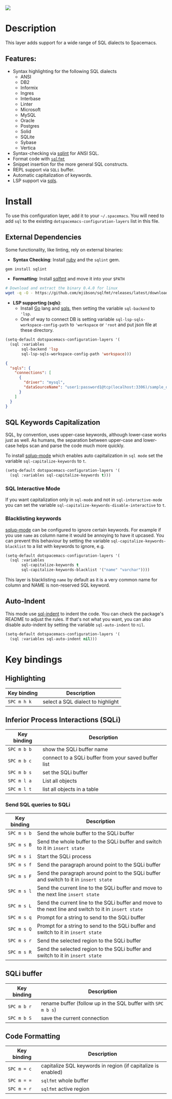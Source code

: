 ![](img/sql.png)

Description
===========

This layer adds support for a wide range of SQL dialects to Spacemacs.

Features:
---------

-   Syntax highlighting for the following SQL dialects
    -   ANSI
    -   DB2
    -   Informix
    -   Ingres
    -   Interbase
    -   Linter
    -   Microsoft
    -   MySQL
    -   Oracle
    -   Postgres
    -   Solid
    -   SQLite
    -   Sybase
    -   Vertica
-   Syntax-checking via [sqlint](https://github.com/purcell/sqlint) for
    ANSI SQL.
-   Format code with [`sqlfmt`](https://github.com/mjibson/sqlfmt)
-   Snippet insertion for the more general SQL constructs.
-   REPL support via `SQLi` buffer.
-   Automatic capitalization of keywords.
-   LSP support via [sqls](https://github.com/lighttiger2505/sqls).

Install
=======

To use this configuration layer, add it to your `~/.spacemacs`. You will
need to add `sql` to the existing `dotspacemacs-configuration-layers`
list in this file.

External Dependencies
---------------------

Some functionality, like linting, rely on external binaries:

-   **Syntax Checking**: Install
    [ruby](https://www.ruby-lang.org/en/about/) and the `sqlint` gem.

``` ruby
gem install sqlint
```

-   **Formatting**: Install [sqlfmt](https://github.com/mjibson/sqlfmt)
    and move it into your `$PATH`

``` bash
# Download and extract the binary 0.4.0 for linux
wget -q -O - https://github.com/mjibson/sqlfmt/releases/latest/download/sqlfmt_0.4.0_linux_amd64.tar.gz | tar -xpvzf - --directory "${installdir}/bin"
```

-   **LSP supporting (sqls)**:
    -   Install [Go](https://golang.org/dl/) lang and
        [sqls](https://github.com/lighttiger2505/sqls), then setting the
        variable `sql-backend` to `'lsp`.
    -   One of way to connect DB is setting variable
        `sql-lsp-sqls-workspace-config-path` to `'workspace` or `'root`
        and put json file at these directory.

``` commonlisp
(setq-default dotspacemacs-configuration-layers '(
  (sql :variables
       sql-backend 'lsp
       sql-lsp-sqls-workspace-config-path 'workspace)))
```

``` json
{
  "sqls": {
    "connections": [
      {
        "driver": "mysql",
        "dataSourceName": "user1:password1@tcp(localhost:3306)/sample_db"
      }
    ]
  }
}
```

SQL Keywords Capitalization
---------------------------

SQL, by convention, uses upper-case keywords, although lower-case works
just as well. As humans, the separation between upper-case and
lower-case helps scan and parse the code much more quickly.

To install [sqlup-mode](https://github.com/Trevoke/sqlup-mode.el) which
enables auto capitalization in `sql mode` set the variable
`sql-capitalize-keywords` to `t`.

``` commonlisp
(setq-default dotspacemacs-configuration-layers '(
  (sql :variables sql-capitalize-keywords t)))
```

### SQL Interactive Mode

If you want capitalization only in `sql-mode` and not in
`sql-interactive-mode` you can set the variable
`sql-capitalize-keywords-disable-interactive` to `t`.

### Blacklisting keywords

[sqlup-mode](https://github.com/Trevoke/sqlup-mode.el) can be configured
to ignore certain keywords. For example if you use `name` as column name
it would be annoying to have it upcased. You can prevent this behaviour
by setting the variable `sql-capitalize-keywords-blacklist` to a list
with keywords to ignore, e.g.

``` commonlisp
(setq-default dotspacemacs-configuration-layers '(
  (sql :variables
       sql-capitalize-keywords t
       sql-capitalize-keywords-blacklist '("name" "varchar"))))
```

This layer is blacklisting `name` by default as it is a very common name
for column and NAME is non-reserved SQL keyword.

Auto-Indent
-----------

This mode use [sql-indent](https://github.com/alex-hhh/emacs-sql-indent)
to indent the code. You can check the package's README to adjust the
rules. If that's not what you want, you can also disable auto-indent by
setting the variable `sql-auto-indent` to `nil`.

``` commonlisp
(setq-default dotspacemacs-configuration-layers '(
  (sql :variables sql-auto-indent nil)))
```

Key bindings
============

Highlighting
------------

| Key binding | Description                       |
|-------------|-----------------------------------|
| `SPC m h k` | select a SQL dialect to highlight |

Inferior Process Interactions (SQLi)
------------------------------------

| Key binding | Description                                          |
|-------------|------------------------------------------------------|
| `SPC m b b` | show the SQLi buffer name                            |
| `SPC m b c` | connect to a SQLi buffer from your saved buffer list |
| `SPC m b s` | set the SQLi buffer                                  |
| `SPC m l a` | List all objects                                     |
| `SPC m l t` | list all objects in a table                          |

### Send SQL queries to SQLi

| Key binding | Description                                                                                           |
|-------------|-------------------------------------------------------------------------------------------------------|
| `SPC m s b` | Send the whole buffer to the SQLi buffer                                                              |
| `SPC m s B` | Send the whole buffer to the SQLi buffer and switch to it in `insert state`                           |
| `SPC m s i` | Start the SQLi process                                                                                |
| `SPC m s f` | Send the paragraph around point to the SQLi buffer                                                    |
| `SPC m s F` | Send the paragraph around point to the SQLi buffer and switch to it in `insert state`                 |
| `SPC m s l` | Send the current line to the SQLi buffer and move to the next line `insert state`                     |
| `SPC m s L` | Send the current line to the SQLi buffer and move to the next line and switch to it in `insert state` |
| `SPC m s q` | Prompt for a string to send to the SQLi buffer                                                        |
| `SPC m s Q` | Prompt for a string to send to the SQLi buffer and switch to it in `insert state`                     |
| `SPC m s r` | Send the selected region to the SQLi buffer                                                           |
| `SPC m s R` | Send the selected region to the SQLi buffer and switch to it in `insert state`                        |

SQLi buffer
-----------

| Key binding | Description                                                  |
|-------------|--------------------------------------------------------------|
| `SPC m b r` | rename buffer (follow up in the SQL buffer with `SPC m b s`) |
| `SPC m b S` | save the current connection                                  |

Code Formatting
---------------

| Key binding | Description                                                  |
|-------------|--------------------------------------------------------------|
| `SPC m = c` | capitalize SQL keywords in region (if capitalize is enabled) |
| `SPC m = =` | `sqlfmt` whole buffer                                        |
| `SPC m = r` | `sqlfmt` active region                                       |
